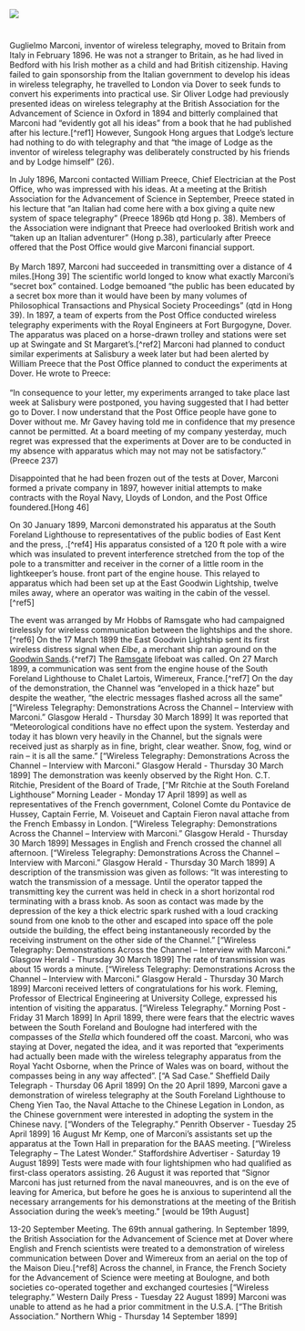 <a href="https://www.kent-maps.online"><img src="https://kent-map.github.io/mdpress/juncture/ve-button.png"></a>
<param ve-config title="Guglielmo Marconi (1874 –1937)" author="Michelle Crowther" layout="vtl" banner="xxx">

<param ve-entity eid="Q179224" aliases="Dover">

#

Guglielmo Marconi, inventor of wireless telegraphy, moved to Britain from Italy in February 1896.  He was not a stranger to Britain, as he had lived in Bedford with his Irish mother as a child and had British citizenship. Having failed to gain sponsorship from the Italian government to develop his ideas in wireless telegraphy, he travelled to London via Dover to seek funds to convert his experiments into practical use.  Sir Oliver Lodge had previously presented ideas on wireless telegraphy at the British Association for the Advancement of Science in Oxford in 1894 and bitterly complained that Marconi had “evidently got all his ideas” from a book that he had published after his lecture.[^ref1] However, Sungook Hong argues that Lodge’s lecture had nothing to do with telegraphy and that “the image of Lodge as the inventor of wireless telegraphy was deliberately constructed by his friends and by Lodge himself” (26).
<param ve-image url=”https://upload.wikimedia.org/wikipedia/commons/0/0d/Guglielmo_Marconi.jpg 
“ label=”  “ attribution=”  “>

In July 1896, Marconi contacted William Preece, Chief Electrician at the Post Office, who was impressed with his ideas. At a meeting at the British Association for the Advancement of Science in September, Preece stated in his lecture that “an Italian had come here with a box giving a quite new system of space telegraphy” (Preece 1896b qtd Hong p. 38). Members of the Association were indignant that Preece had overlooked British work and “taken up an Italian adventurer” (Hong p.38), particularly after Preece offered that the Post Office would give Marconi financial support. 
<br><br>
By March 1897, Marconi had succeeded in transmitting over a distance of 4 miles.[Hong 39] The scientific world longed to know what exactly Marconi’s “secret box” contained. Lodge bemoaned “the public has been educated by a secret box more than it would have been by many volumes of Philosophical Transactions and Physical Society Proceedings” (qtd in Hong 39).
In 1897, a team of experts from the Post Office conducted wireless telegraphy experiments with the Royal Engineers at Fort Burgogyne, Dover. The apparatus was placed on a horse-drawn trolley and stations were set up at Swingate and St Margaret’s.[^ref2] Marconi had planned to conduct similar experiments at Salisbury a week later but had been alerted by William Preece that the Post Office planned to conduct the experiments at Dover. He wrote to Preece:
<br><br>
“In consequence to your letter, my experiments arranged to take place last week at Salisbury were postponed, you having suggested that I had better go to Dover. I now understand that the Post Office people have gone to Dover without me. Mr Gavey having told me in confidence that my presence cannot be permitted. At a board meeting of my company yesterday, much regret was expressed that the experiments at Dover are to be conducted in my absence with apparatus which may not may not be satisfactory.” (Preece 237)

Disappointed that he had been frozen out of the tests at Dover, Marconi formed a private company in 1897, however initial attempts to make contracts with the Royal Navy, Lloyds of London, and the Post Office foundered.[Hong 46] 

On 30 January 1899, Marconi demonstrated his apparatus at the South Foreland Lighthouse to representatives of the public bodies of East Kent and the press, .[^ref4] 
His apparatus consisted of a 120 ft pole with a wire which was insulated to prevent interference stretched from the top of the pole to a transmitter and receiver in the corner of a little room in the lightkeeper’s house. front part of the engine house. This relayed to apparatus which had been set up at the East Goodwin Lightship, twelve miles away, where an operator was waiting in the cabin of the vessel. [^ref5] 


The event was arranged by Mr Hobbs of Ramsgate who had campaigned tirelessly for wireless communication between the lightships and the shore. [^ref6]
On the 17 March 1899 the East Goodwin Lightship sent its first wireless distress signal when _Elbe_, a merchant ship ran aground on the [Goodwin Sands](/19c/19c-goodwin-sands).{^ref7] The [Ramsgate](/19c/19c-ramsgate) lifeboat was called. 
On 27 March 1899, a communication was sent from the engine house of the South Foreland Lighthouse to Chalet Lartois, Wimereux, France.[^ref7] On the day of the demonstration, the Channel was “enveloped in a thick haze” but despite the weather, “the electric messages flashed across all the same” [“Wireless Telegraphy: Demonstrations Across the Channel – Interview with Marconi.” Glasgow Herald - Thursday 30 March 1899] It was reported that “Meteorological conditions have no effect upon the system. Yesterday and today it has blown very heavily in the Channel, but the signals were received just as sharply as in fine, bright, clear weather. Snow, fog, wind or rain – it is all the same.” [“Wireless Telegraphy: Demonstrations Across the Channel – Interview with Marconi.” Glasgow Herald - Thursday 30 March 1899] The demonstration was keenly observed by the Right Hon. C.T. Ritchie, President of the Board of Trade, [“Mr Ritchie at the South Foreland Lighthouse” Morning Leader - Monday 17 April 1899]  as well as representatives of the French government, Colonel Comte du Pontavice de Hussey, Captain Ferrie, M. Voiseuet and Captain Fieron naval attache from the French Embassy in London. [“Wireless Telegraphy: Demonstrations Across the Channel – Interview with Marconi.” Glasgow Herald - Thursday 30 March 1899] Messages in English and French crossed the channel all afternoon. [“Wireless Telegraphy: Demonstrations Across the Channel – Interview with Marconi.” Glasgow Herald - Thursday 30 March 1899] A description of the transmission was given as follows: “It was interesting to watch the transmission of a message. Until the operator tapped the transmitting key the current was held in check in a short horizontal rod terminating with a brass knob. As soon as contact was made by the depression of the key a thick electric spark rushed with a loud cracking sound from one knob to the other and escaped into space off the pole outside the building, the effect being instantaneously recorded by the receiving instrument on the other side of the Channel.” [“Wireless Telegraphy: Demonstrations Across the Channel – Interview with Marconi.” Glasgow Herald - Thursday 30 March 1899] The rate of transmission was about 15 words a minute. [“Wireless Telegraphy: Demonstrations Across the Channel – Interview with Marconi.” Glasgow Herald - Thursday 30 March 1899] Marconi received letters of congratulations for his work. Fleming, Professor of Electrical Engineering at University College, expressed his intention of visiting the apparatus. [“Wireless Telegraphy.” Morning Post - Friday 31 March 1899]
In April 1899, there were fears that the electric waves between the South Foreland and Boulogne had interfered with the compasses of the _Stella_ which foundered off the coast. Marconi, who was staying at Dover, negated the idea, and it was reported that “experiments had actually been made with the wireless telegraphy apparatus from the Royal Yacht Osborne, when the Prince of Wales was on board, without the compasses being in any way affected”. [“A Sad Case.” Sheffield Daily Telegraph - Thursday 06 April 1899]
On the 20 April 1899, Marconi gave a demonstration of wireless telegraphy at the South Foreland Lighthouse to Cheng Yien Tao, the Naval Attache to the Chinese Legation in London, as the Chinese government were interested in adopting the system in the Chinese navy. [“Wonders of the Telegraphy.” Penrith Observer - Tuesday 25 April 1899]
16 August Mr Kemp, one of Marconi’s assistants set up the apparatus at the Town Hall in preparation for the BAAS meeting. [“Wireless Telegraphy – The Latest Wonder.” Staffordshire Advertiser - Saturday 19 August 1899] Tests were made with four lightshipmen who had qualified as first-class operators assisting. 
26 August it was reported that “Signor Marconi has just returned from the naval maneouvres, and is on the eve of leaving for America, but before he goes he is anxious to superintend all the necessary arrangements for his demonstrations at the meeting of the British Association during the week’s meeting.”  [would be 19th August]


13-20 September Meeting. The 69th annual gathering.
In September 1899, the British Association for the Advancement of Science met at Dover where English and French scientists were treated to a demonstration of wireless communication between Dover and Wimereux from an aerial on the top of the Maison Dieu.[^ref8] Across the channel, in France, the French Society for the Advancement of Science were meeting at Boulogne, and both societies co-operated together and exchanged courtesies [“Wireless telegraphy.” Western Daily Press - Tuesday 22 August 1899] Marconi was unable to attend as he had a prior commitment in the U.S.A. [“The British Association.” Northern Whig - Thursday 14 September 1899]

